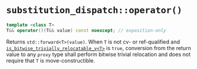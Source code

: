 # `substitution_dispatch::operator()`

```cpp
template <class T>
T&& operator()(T&& value) const noexcept; // exposition-only
```

Returns `std::forward<T>(value)`. When `T` is not cv- or ref-qualified and [`is_bitwise_trivially_relocatable_v<T>`](../is_bitwise_trivially_relocatable.md) is `true`, conversion from the return value to any `proxy` type shall perform bitwise trivial relocation and does not require that `T` is move-constructible.

